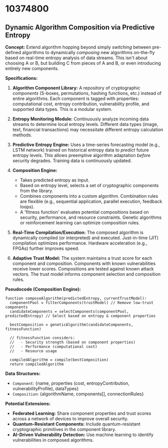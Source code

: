 # 10374800

## Dynamic Algorithm Composition via Predictive Entropy

**Concept:** Extend algorithm hopping beyond simply *switching* between pre-defined algorithms to dynamically *composing* new algorithms on-the-fly based on real-time entropy analysis of data streams. This isn't about choosing A or B, but building C from pieces of A and B, or even introducing entirely new components.

**Specifications:**

1.  **Algorithm Component Library:** A repository of cryptographic *components* (S-boxes, permutations, hashing functions, etc.) instead of entire algorithms. Each component is tagged with properties: computational cost, entropy contribution, vulnerability profile, and supported data types. This is a modular system.

2.  **Entropy Monitoring Module:** Continuously analyze incoming data streams to determine local entropy levels.  Different data types (image, text, financial transactions) may necessitate different entropy calculation methods.

3.  **Predictive Entropy Engine:**  Uses a time-series forecasting model (e.g., LSTM network) trained on historical entropy data to *predict* future entropy levels.  This allows preemptive algorithm adaptation *before* security degrades.  Training data is continuously updated.

4.  **Composition Engine:**
    *   Takes predicted entropy as input.
    *   Based on entropy level, selects a set of cryptographic components from the library.
    *   Combines components into a custom algorithm.  Combination rules are flexible (e.g., sequential application, parallel execution, feedback loops).
    *   A 'fitness function' evaluates potential compositions based on security, performance, and resource constraints. Genetic algorithms or reinforcement learning can optimize composition rules.

5.  **Real-Time Compilation/Execution:** The composed algorithm is dynamically compiled (or interpreted) and executed.  Just-in-time (JIT) compilation optimizes performance.  Hardware acceleration (e.g., FPGAs) further improves speed.

6.  **Adaptive Trust Model:**  The system maintains a trust score for each component and composition.  Components with known vulnerabilities receive lower scores.  Compositions are tested against known attack vectors.  The trust model informs component selection and composition rules.

**Pseudocode (Composition Engine):**

```
function composeAlgorithm(predictedEntropy, currentTrustModel):
  componentPool = filterComponents(trustModel) // Remove low-trust components
  candidateComponents = selectComponents(componentPool, predictedEntropy) // Select based on entropy & component properties

  bestComposition = geneticAlgorithm(candidateComponents, fitnessFunction)

  // fitnessFunction considers:
  //   - Security strength (based on component properties)
  //   - Performance (computational cost)
  //   - Resource usage

  compiledAlgorithm = compile(bestComposition)
  return compiledAlgorithm
```

**Data Structures:**

*   `Component`: {name, properties (cost, entropyContribution, vulnerabilityProfile), dataTypes}
*   `Composition`: {algorithmName, components[], connectionRules}

**Potential Extensions:**

*   **Federated Learning:**  Share component properties and trust scores across a network of devices to improve overall security.
*   **Quantum-Resistant Components:** Include quantum-resistant cryptographic primitives in the component library.
*   **AI-Driven Vulnerability Detection:** Use machine learning to identify vulnerabilities in composed algorithms.